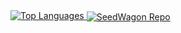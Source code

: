 <a href="https://github.com/enzo-berti">
<img src="https://github-readme-stats.vercel.app/api/top-langs/?username=enzo-berti&layout=compact&langs_count=8&card_width=460"" alt="Top Languages" style="align-self: stretch;"/>
</a>

<a href="https://github.com/SmoothBrainStudio/SeedWagon">
  <img align="center" src="https://github-readme-stats.vercel.app/api/pin?username=SmoothBrainStudio&repo=SeedWagon" alt="SeedWagon Repo" style="align-self: stretch;"/>
</a>
